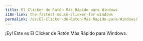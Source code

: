 ```yaml
---
title: El Clicker de Ratón Más Rápido para Windows
i18n-link: the-fastest-mouse-clicker-for-windows
permalink: /es/El-Clicker-de-Raton-Mas-Rapido-para-Windows/
---
```


¡Ey! Este es El Clicker de Ratón Más Rápido para Windows.
